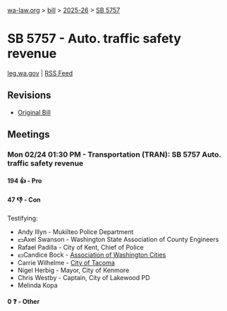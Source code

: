 [wa-law.org](/) > [bill](/bill/) > [2025-26](/bill/2025-26/) > [SB 5757](/bill/2025-26/sb/5757/)

# SB 5757 - Auto. traffic safety revenue
[leg.wa.gov](https://app.leg.wa.gov/billsummary?BillNumber=5757&Year=2025&Initiative=false) | [RSS Feed](./rss.xml)

## Revisions
* [Original Bill](1/)

## Meetings
### Mon 02/24 01:30 PM - Transportation (TRAN): SB 5757 Auto. traffic safety revenue
#### 194 👍 - Pro

#### 47 👎 - Con
Testifying:
* Andy Illyn - Mukilteo Police Department
* 💵Axel Swanson - Washington State Association of County Engineers
* Rafael Padilla - City of Kent, Chief of Police
* 💵Candice Bock - [Association of Washington Cities](/org/association_of_washington_cities/)
* Carrie Wilhelme - [City of Tacoma](/org/city_of_tacoma/)
* Nigel Herbig - Mayor, City of Kenmore
* Chris Westby - Captain, City of Lakewood PD
* Melinda Kopa

#### 0 ❓ - Other
